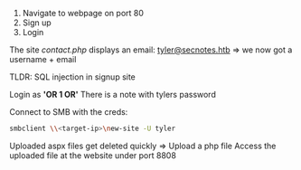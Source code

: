 1) Navigate to webpage on port 80
2) Sign up
3) Login

The site *contact.php* displays an email: tyler@secnotes.htb
=> we now got a username + email

TLDR: SQL injection in signup site

Login as **'OR 1 OR'**
There is a note with tylers password

Connect to SMB with the creds:
```bash
smbclient \\<target-ip>\new-site -U tyler
```

Uploaded aspx files get deleted quickly => Upload a php file
Access the uploaded file at the website under port 8808